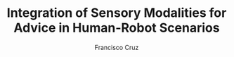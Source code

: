 ---
paperId: 15
author: Francisco Cruz
publicationauthor: Cruz, F. 
title: Integration of Sensory Modalities for Advice in Human-Robot Scenarios
pdf: --
poster: --
alt: --
type: Poster
topic: Robotics
link: --
conference: neurips
year: 2018
tags: neurips-2018
location: Montreal, Canada
---